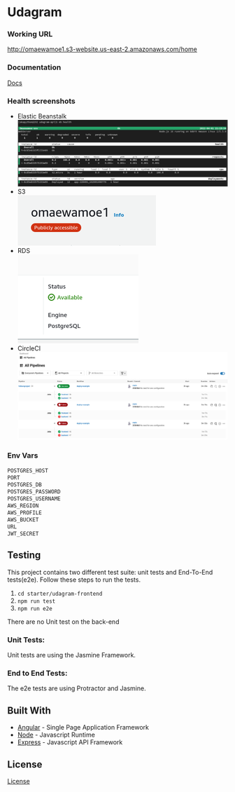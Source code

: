 # Udagram

### Working URL
http://omaewamoe1.s3-website.us-east-2.amazonaws.com/home

### Documentation
<a href="/docs/">Docs</a>
### Health screenshots
- Elastic Beanstalk
![Eb Health](/screenshots/eb%20health.png)
- S3  
![S3 bucket](/screenshots/s3%20health.png)
- RDS  
![RDS](/screenshots/rds%20health.png)
- CircleCI  
![circleCI](/screenshots/circleci.png)
### Env Vars
```
POSTGRES_HOST
PORT
POSTGRES_DB
POSTGRES_PASSWORD
POSTGRES_USERNAME
AWS_REGION
AWS_PROFILE
AWS_BUCKET
URL
JWT_SECRET
```
## Testing

This project contains two different test suite: unit tests and End-To-End tests(e2e). Follow these steps to run the tests.

1. `cd starter/udagram-frontend`
1. `npm run test`
1. `npm run e2e`

There are no Unit test on the back-end

### Unit Tests:

Unit tests are using the Jasmine Framework.

### End to End Tests:

The e2e tests are using Protractor and Jasmine.

## Built With

- [Angular](https://angular.io/) - Single Page Application Framework
- [Node](https://nodejs.org) - Javascript Runtime
- [Express](https://expressjs.com/) - Javascript API Framework

## License

[License](LICENSE.txt)
